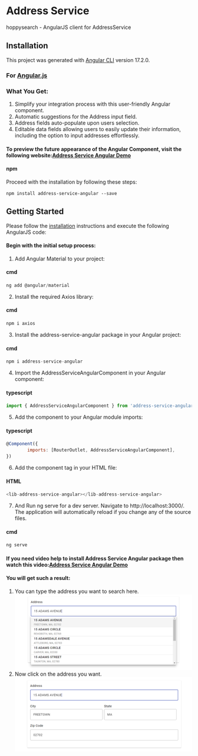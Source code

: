 # Address Service

hoppysearch - AngularJS client for AddressService

## Installation

This project was generated with [Angular CLI](https://angular.io/cli) version 17.2.0.
### For [Angular.js](https://angular.io/cli)

### What You Get:

1. Simplify your integration process with this user-friendly Angular component.
2. Automatic suggestions for the Address input field.
3. Address fields auto-populate upon users selection.
4. Editable data fields allowing users to easily update their information, including the option to input addresses effortlessly.

#### To preview the future appearance of the Angular Component, visit the following website:[Address Service Angular Demo](http://address-service-react.s3-website.ap-south-1.amazonaws.com/)

#### npm    
Proceed with the installation by following these steps:

```shell    
npm install address-service-angular --save
```

## Getting Started

Please follow the [installation](#installation) instructions and execute the following AngularJS code:

#### Begin with the initial setup process:

1. Add Angular Material to your project:

#### cmd 

```javascript
ng add @angular/material
```

2. Install the required Axios library:

#### cmd 

```javascript
npm i axios
```

3. Install the address-service-angular package in your Angular project:

#### cmd 

```javascript
npm i address-service-angular
```

4. Import the AddressServiceAngularComponent in your Angular component:

#### typescript

```javascript
import { AddressServiceAngularComponent } from 'address-service-angular';
```

5. Add the component to your Angular module imports:

#### typescript

```javascript
@Component({
        imports: [RouterOutlet, AddressServiceAngularComponent],
})
```

6. Add the component tag in your HTML file:

#### HTML

```javascript
<lib-address-service-angular></lib-address-service-angular>
```

7. And Run ng serve for a dev server. Navigate to http://localhost:3000/. The application will automatically reload if you change any of the source files.

#### cmd

```javascript
ng serve
```

#### If you need video help to install Address Service Angular package then watch this video:[Address Service Angular Demo](https://youtu.be/kaDX-3NWU-k)

#### You will get such a result:

1. You can type the address you want to search here.
![alt text](projects/address-service-angular/src/lib/image/Capture1.PNG)
2. Now click on the address you want.
![alt text](projects/address-service-angular/src/lib/image/Capture2.PNG)